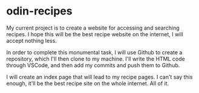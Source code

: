 # odin-recipes

My current project is to create a website for accessing and searching recipes. I hope this will be the best recipe website on the internet, I will accept nothing less.

In order to complete this monumental task, I will use Github to create a repository, which I'll then clone to my machine. I'll write the HTML code through VSCode, and then add my commits and push them to Github.

I will create an index page that will lead to my recipe pages. I can't say this enough, it'll be the best recipe site on the whole internet. All of it.